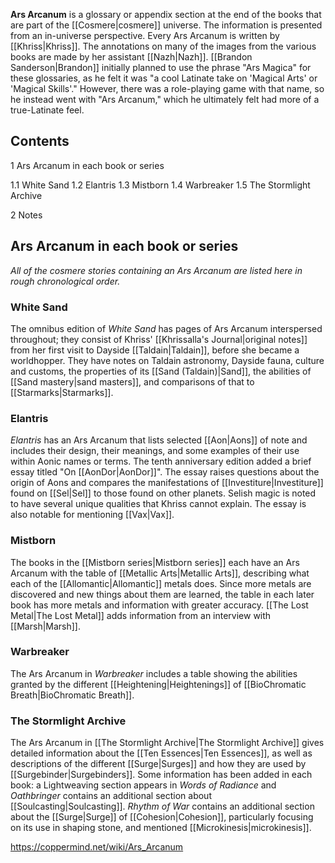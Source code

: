 **Ars Arcanum** is a glossary or appendix section at the end of the books that are part of the [[Cosmere\|cosmere]] universe. The information is presented from an in-universe perspective.
Every Ars Arcanum is written by [[Khriss\|Khriss]]. The annotations on many of the images from the various books are made by her assistant [[Nazh\|Nazh]].
[[Brandon Sanderson\|Brandon]] initially planned to use the phrase "Ars Magica" for these glossaries, as he felt it was "a cool Latinate take on 'Magical Arts' or 'Magical Skills'." However, there was a role-playing game with that name, so he instead went with "Ars Arcanum," which he ultimately felt had more of a true-Latinate feel.

## Contents

1 Ars Arcanum in each book or series

1.1 White Sand
1.2 Elantris
1.3 Mistborn
1.4 Warbreaker
1.5 The Stormlight Archive


2 Notes


## Ars Arcanum in each book or series
*All of the cosmere stories containing an Ars Arcanum are listed here in rough chronological order.*

### White Sand
The omnibus edition of *White Sand* has pages of Ars Arcanum interspersed throughout; they consist of Khriss' [[Khrissalla's Journal\|original notes]] from her first visit to Dayside [[Taldain\|Taldain]], before she became a worldhopper. They have notes on Taldain astronomy, Dayside fauna, culture and customs, the properties of its [[Sand (Taldain)\|Sand]], the abilities of [[Sand mastery\|sand masters]], and comparisons of that to [[Starmarks\|Starmarks]].

### Elantris
*Elantris* has an Ars Arcanum that lists selected [[Aon\|Aons]] of note and includes their design, their meanings, and some examples of their use within Aonic names or terms. The tenth anniversary edition added a brief essay titled "On [[AonDor\|AonDor]]". The essay raises questions about the origin of Aons and compares the manifestations of [[Investiture\|Investiture]] found on [[Sel\|Sel]] to those found on other planets. Selish magic is noted to have several unique qualities that Khriss cannot explain. The essay is also notable for mentioning [[Vax\|Vax]].

### Mistborn
The books in the [[Mistborn series\|Mistborn series]] each have an Ars Arcanum with the table of [[Metallic Arts\|Metallic Arts]], describing what each of the [[Allomantic\|Allomantic]] metals does. Since more metals are discovered and new things about them are learned, the table in each later book has more metals and information with greater accuracy. [[The Lost Metal\|The Lost Metal]] adds information from an interview with [[Marsh\|Marsh]].

### Warbreaker
The Ars Arcanum in *Warbreaker* includes a table showing the abilities granted by the different [[Heightening\|Heightenings]] of [[BioChromatic Breath\|BioChromatic Breath]].

### The Stormlight Archive
The Ars Arcanum in [[The Stormlight Archive\|The Stormlight Archive]] gives detailed information about the [[Ten Essences\|Ten Essences]], as well as descriptions of the different [[Surge\|Surges]] and how they are used by [[Surgebinder\|Surgebinders]]. Some information has been added in each book: a Lightweaving section appears in *Words of Radiance* and *Oathbringer* contains an additional section about [[Soulcasting\|Soulcasting]]. *Rhythm of War* contains an additional section about the [[Surge\|Surge]] of [[Cohesion\|Cohesion]], particularly focusing on its use in shaping stone, and mentioned [[Microkinesis\|microkinesis]].



https://coppermind.net/wiki/Ars_Arcanum
